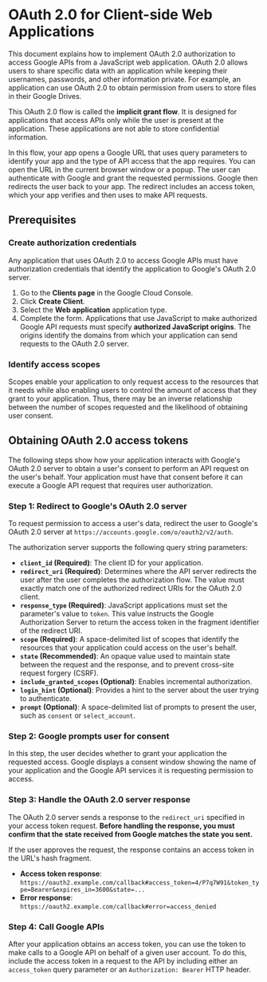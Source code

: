 # OAuth 2.0 for Client-side Web Applications

This document explains how to implement OAuth 2.0 authorization to access Google APIs from a JavaScript web application. OAuth 2.0 allows users to share specific data with an application while keeping their usernames, passwords, and other information private. For example, an application can use OAuth 2.0 to obtain permission from users to store files in their Google Drives.

This OAuth 2.0 flow is called the **implicit grant flow**. It is designed for applications that access APIs only while the user is present at the application. These applications are not able to store confidential information.

In this flow, your app opens a Google URL that uses query parameters to identify your app and the type of API access that the app requires. You can open the URL in the current browser window or a popup. The user can authenticate with Google and grant the requested permissions. Google then redirects the user back to your app. The redirect includes an access token, which your app verifies and then uses to make API requests.

## Prerequisites
### Create authorization credentials
Any application that uses OAuth 2.0 to access Google APIs must have authorization credentials that identify the application to Google's OAuth 2.0 server. 

1. Go to the **Clients page** in the Google Cloud Console.
2. Click **Create Client**.
3. Select the **Web application** application type.
4. Complete the form. Applications that use JavaScript to make authorized Google API requests must specify **authorized JavaScript origins**. The origins identify the domains from which your application can send requests to the OAuth 2.0 server. 

### Identify access scopes
Scopes enable your application to only request access to the resources that it needs while also enabling users to control the amount of access that they grant to your application. Thus, there may be an inverse relationship between the number of scopes requested and the likelihood of obtaining user consent.

## Obtaining OAuth 2.0 access tokens
The following steps show how your application interacts with Google's OAuth 2.0 server to obtain a user's consent to perform an API request on the user's behalf. Your application must have that consent before it can execute a Google API request that requires user authorization.

### Step 1: Redirect to Google's OAuth 2.0 server
To request permission to access a user's data, redirect the user to Google's OAuth 2.0 server at `https://accounts.google.com/o/oauth2/v2/auth`.

The authorization server supports the following query string parameters:

- **`client_id` (Required)**: The client ID for your application.
- **`redirect_uri` (Required)**: Determines where the API server redirects the user after the user completes the authorization flow. The value must exactly match one of the authorized redirect URIs for the OAuth 2.0 client.
- **`response_type` (Required)**: JavaScript applications must set the parameter's value to `token`. This value instructs the Google Authorization Server to return the access token in the fragment identifier of the redirect URI.
- **`scope` (Required)**: A space-delimited list of scopes that identify the resources that your application could access on the user's behalf.
- **`state` (Recommended)**: An opaque value used to maintain state between the request and the response, and to prevent cross-site request forgery (CSRF).
- **`include_granted_scopes` (Optional)**: Enables incremental authorization.
- **`login_hint` (Optional)**: Provides a hint to the server about the user trying to authenticate.
- **`prompt` (Optional)**: A space-delimited list of prompts to present the user, such as `consent` or `select_account`.

### Step 2: Google prompts user for consent
In this step, the user decides whether to grant your application the requested access. Google displays a consent window showing the name of your application and the Google API services it is requesting permission to access.

### Step 3: Handle the OAuth 2.0 server response
The OAuth 2.0 server sends a response to the `redirect_uri` specified in your access token request. **Before handling the response, you must confirm that the state received from Google matches the state you sent.**

If the user approves the request, the response contains an access token in the URL's hash fragment.
- **Access token response**: `https://oauth2.example.com/callback#access_token=4/P7q7W91&token_type=Bearer&expires_in=3600&state=...`
- **Error response**: `https://oauth2.example.com/callback#error=access_denied`

### Step 4: Call Google APIs
After your application obtains an access token, you can use the token to make calls to a Google API on behalf of a given user account. To do this, include the access token in a request to the API by including either an `access_token` query parameter or an `Authorization: Bearer` HTTP header.
